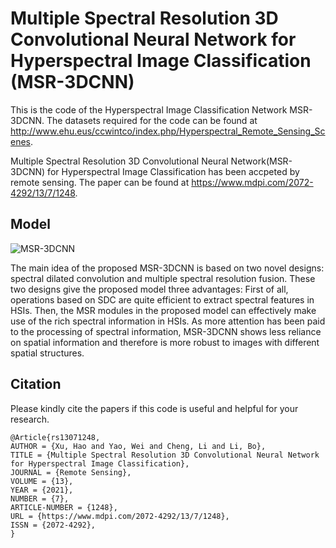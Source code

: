 # Multiple Spectral Resolution 3D Convolutional Neural Network for Hyperspectral Image Classification (MSR-3DCNN)

This is the code of the Hyperspectral Image Classification Network MSR-3DCNN.
The datasets required for the code can be found at http://www.ehu.eus/ccwintco/index.php/Hyperspectral_Remote_Sensing_Scenes.

Multiple Spectral Resolution 3D Convolutional Neural Network(MSR-3DCNN) for Hyperspectral Image Classification has been accpeted by remote sensing.
The paper can be found at https://www.mdpi.com/2072-4292/13/7/1248.

## Model
![MSR-3DCNN](https://user-images.githubusercontent.com/66879051/172546821-0c433f40-acf5-41e2-9ccc-41ecf2606a34.jpg)

The main idea of the proposed MSR-3DCNN is based on two novel designs: spectral dilated convolution and multiple spectral resolution fusion. These two designs give the proposed model three advantages: First of all, operations based on SDC are quite efficient to extract spectral features in HSIs. Then, the MSR modules in the proposed model can effectively make use of the rich spectral information in HSIs. As more attention has been paid to the processing of spectral information, MSR-3DCNN shows less reliance on spatial information and therefore is more robust to images with different spatial structures.

## Citation
Please kindly cite the papers if this code is useful and helpful for your research.  
```
@Article{rs13071248,
AUTHOR = {Xu, Hao and Yao, Wei and Cheng, Li and Li, Bo},
TITLE = {Multiple Spectral Resolution 3D Convolutional Neural Network for Hyperspectral Image Classification},
JOURNAL = {Remote Sensing},
VOLUME = {13},
YEAR = {2021},
NUMBER = {7},
ARTICLE-NUMBER = {1248},
URL = {https://www.mdpi.com/2072-4292/13/7/1248},
ISSN = {2072-4292},
}
```
